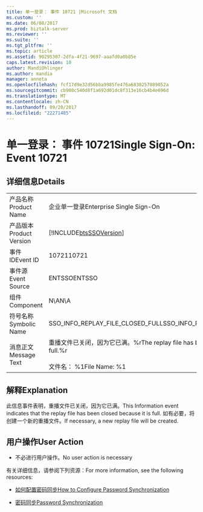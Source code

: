 ```yaml
---
title: 单一登录： 事件 10721 |Microsoft 文档
ms.custom: ''
ms.date: 06/08/2017
ms.prod: biztalk-server
ms.reviewer: ''
ms.suite: ''
ms.tgt_pltfrm: ''
ms.topic: article
ms.assetid: 90295307-2dfa-4f21-9697-aaafd0a0b85e
caps.latest.revision: 10
author: MandiOhlinger
ms.author: mandia
manager: anneta
ms.openlocfilehash: fcf17d9e32d56bba9985fe476a6830257889052a
ms.sourcegitcommit: cb908c540d8f1a692d01dc8f313e16cb4b4e696d
ms.translationtype: MT
ms.contentlocale: zh-CN
ms.lasthandoff: 09/20/2017
ms.locfileid: "22271485"
---
```

# <a name="single-sign-on-event-10721"></a><span data-ttu-id="b213b-102">单一登录： 事件 10721</span><span class="sxs-lookup"><span data-stu-id="b213b-102">Single Sign-On: Event 10721</span></span>
## <a name="details"></a><span data-ttu-id="b213b-103">详细信息</span><span class="sxs-lookup"><span data-stu-id="b213b-103">Details</span></span>  
  
|||  
|-|-|  
|<span data-ttu-id="b213b-104">产品名称</span><span class="sxs-lookup"><span data-stu-id="b213b-104">Product Name</span></span>|<span data-ttu-id="b213b-105">企业单一登录</span><span class="sxs-lookup"><span data-stu-id="b213b-105">Enterprise Single Sign-On</span></span>|  
|<span data-ttu-id="b213b-106">产品版本</span><span class="sxs-lookup"><span data-stu-id="b213b-106">Product Version</span></span>|[!INCLUDE[btsSSOVersion](../includes/btsssoversion-md.md)]|  
|<span data-ttu-id="b213b-107">事件 ID</span><span class="sxs-lookup"><span data-stu-id="b213b-107">Event ID</span></span>|<span data-ttu-id="b213b-108">10721</span><span class="sxs-lookup"><span data-stu-id="b213b-108">10721</span></span>|  
|<span data-ttu-id="b213b-109">事件源</span><span class="sxs-lookup"><span data-stu-id="b213b-109">Event Source</span></span>|<span data-ttu-id="b213b-110">ENTSSO</span><span class="sxs-lookup"><span data-stu-id="b213b-110">ENTSSO</span></span>|  
|<span data-ttu-id="b213b-111">组件</span><span class="sxs-lookup"><span data-stu-id="b213b-111">Component</span></span>|<span data-ttu-id="b213b-112">N\A</span><span class="sxs-lookup"><span data-stu-id="b213b-112">N\A</span></span>|  
|<span data-ttu-id="b213b-113">符号名称</span><span class="sxs-lookup"><span data-stu-id="b213b-113">Symbolic Name</span></span>|<span data-ttu-id="b213b-114">SSO_INFO_REPLAY_FILE_CLOSED_FULL</span><span class="sxs-lookup"><span data-stu-id="b213b-114">SSO_INFO_REPLAY_FILE_CLOSED_FULL</span></span>|  
|<span data-ttu-id="b213b-115">消息正文</span><span class="sxs-lookup"><span data-stu-id="b213b-115">Message Text</span></span>|<span data-ttu-id="b213b-116">重播文件已关闭，因为它已满。%r</span><span class="sxs-lookup"><span data-stu-id="b213b-116">The replay file has been closed because it is full.%r</span></span><br /><br /> <span data-ttu-id="b213b-117">文件名： %1</span><span class="sxs-lookup"><span data-stu-id="b213b-117">File Name: %1</span></span>|  
  
## <a name="explanation"></a><span data-ttu-id="b213b-118">解释</span><span class="sxs-lookup"><span data-stu-id="b213b-118">Explanation</span></span>  
 <span data-ttu-id="b213b-119">此信息事件表明，重播文件已关闭，因为它已满。</span><span class="sxs-lookup"><span data-stu-id="b213b-119">This Information event indicates that the replay file has been closed because it is full.</span></span> <span data-ttu-id="b213b-120">如有必要，将创建一个新的重播文件。</span><span class="sxs-lookup"><span data-stu-id="b213b-120">If necessary, a new replay file will be created.</span></span>  
  
## <a name="user-action"></a><span data-ttu-id="b213b-121">用户操作</span><span class="sxs-lookup"><span data-stu-id="b213b-121">User Action</span></span>  
  
-   <span data-ttu-id="b213b-122">不必进行用户操作。</span><span class="sxs-lookup"><span data-stu-id="b213b-122">No user action is necessary</span></span>  
  
 <span data-ttu-id="b213b-123">有关详细信息，请参阅下列资源：</span><span class="sxs-lookup"><span data-stu-id="b213b-123">For more information, see the following resources:</span></span>  
  
-   [<span data-ttu-id="b213b-124">如何配置密码同步</span><span class="sxs-lookup"><span data-stu-id="b213b-124">How to Configure Password Synchronization</span></span>](../core/how-to-configure-password-synchronization.md)  
  
-   [<span data-ttu-id="b213b-125">密码同步</span><span class="sxs-lookup"><span data-stu-id="b213b-125">Password Synchronization</span></span>](../core/password-synchronization2.md)